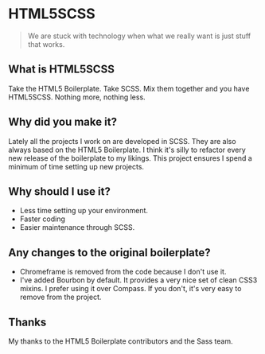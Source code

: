 HTML5SCSS
=========

> We are stuck with technology when what we really want is just stuff that works.

## What is HTML5SCSS
Take the HTML5 Boilerplate. Take SCSS. Mix them together and you have HTML5SCSS. Nothing more, nothing less.

## Why did you make it?
Lately all the projects I work on are developed in SCSS. They are also always based on the HTML5 Boilerplate. I think it's silly to refactor every new release of the boilerplate to my likings. This project ensures I spend a minimum of time setting up new projects.

## Why should I use it?
* Less time setting up your environment.
* Faster coding
* Easier maintenance through SCSS.

## Any changes to the original boilerplate?
- Chromeframe is removed from the code because I don't use it.
- I've added Bourbon by default. It provides a very nice set of clean CSS3 mixins. I prefer using it over Compass. If you don't, it's very easy to remove from the project.

## Thanks
My thanks to the HTML5 Boilerplate contributors and the Sass team.